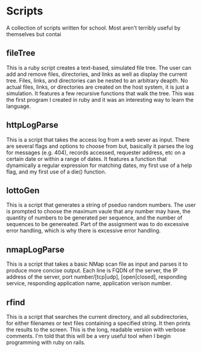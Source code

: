 Scripts
=======

A collection of scripts written for school.  Most aren't terribly useful
by themselves but contai

fileTree
----------------
This is a ruby script creates a text-based, simulated file 
tree.  The user can add and remove files, directories, and
links as well as display the current tree.  Files, links, and 
directories can be nested to an arbitrary deapth.  No actual
files, links, or directories are created on the host system, it
is just a simulation.  It features a few recursive functions 
that walk the tree.  This was the first program I created in
ruby and it was an interesting way to learn the language.

httpLogParse
----------------
This is a script that takes the access log from a web sever as
input.  There are several flags and options to choose from but,
basically it parses the log for messages (e.g. 404), records 
accessed, requester address, etc on a certain date or within a 
range of dates.  It features a function that dynamically 
a regular expression for matching dates, my first use of a help
flag, and my first use of a die() function.

lottoGen
----------------
This is a script that generates a string of pseduo random 
numbers.  The user is prompted to choose the maximum vaule
that any number may have, the quantity of numbers to be 
generated per sequence, and the number of sequences to be
genereated.  Part of the assignment was to do excessive error
handling, which is why there is excessive error handling.

nmapLogParse
----------------
This is a script that takes a basic NMap scan file as input and
parses it to produce more concise output.  Each line is FQDN of the server, 
the IP address of the server, port number/[tcp|udp], [open|closed], 
responding service, responding application name, application verison number.

rfind
----------------
This is a script that searches the current directory, and all
subdirectories, for either filenames or text files containing
a specified string.  It then prints the results to the screen.
This is the long, readable version with verbose comments.  I'm
told that this will be a very useful tool when I begin programming
with ruby on rails.